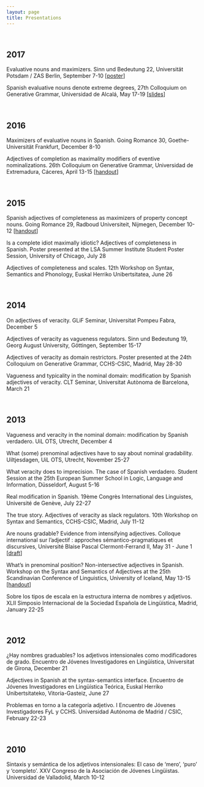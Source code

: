 ```yaml
---
layout: page
title: Presentations
---
```


<br/>

## 2017

Evaluative nouns and maximizers. Sinn und Bedeutung 22, Universität Potsdam / ZAS Berlin, September 7-10 [[poster](work/masia_sub22poster.pdf)]

Spanish evaluative nouns denote extreme degrees, 27th Colloquium on Generative Grammar, Universidad de Alcalá, May 17-19 [[slides](work/masia_cgg27_slides.pdf)]

<br/>

## 2016

Maximizers of evaluative nouns in Spanish. Going Romance 30, Goethe-Universität Frankfurt, December 8-10

Adjectives of completion as maximality modifiers of eventive nominalizations. 26th Colloquium on Generative Grammar, Universidad de Extremadura, Cáceres, April 13-15 [[handout](work/masia_cgg26_ho.pdf)]

<br/>

## 2015

Spanish adjectives of completeness as maximizers of property concept nouns. Going Romance 29, Radboud Universiteit, Nijmegen, December 10-12 [[handout](work/masia_gr29_ho.pdf)]

Is a complete idiot maximally idiotic? Adjectives of completeness in Spanish. Poster presented at the LSA Summer Institute Student Poster Session, University of Chicago, July 28

Adjectives of completeness and scales. 12th Workshop on Syntax, Semantics and Phonology, Euskal Herriko Unibertsitatea, June 26

<br/>

## 2014

On adjectives of veracity. GLiF Seminar, Universitat Pompeu Fabra, December 5

Adjectives of veracity as vagueness regulators. Sinn und Bedeutung 19, Georg August University, Göttingen, September 15-17

Adjectives of veracity as domain restrictors. Poster presented at the 24th Colloquium on Generative Grammar, CCHS-CSIC, Madrid, May 28-30

Vagueness and typicality in the nominal domain: modification by Spanish adjectives of veracity. CLT Seminar, Universitat Autònoma de Barcelona, March 21

<br/>

## 2013

Vagueness and veracity in the nominal domain: modification by Spanish verdadero. UiL OTS, Utrecht, December 4

What (some) prenominal adjectives have to say about nominal gradability. Uiltjesdagen, UiL OTS, Utrecht, November 25-27

What veracity does to imprecision. The case of Spanish verdadero. Student Session at the 25th European Summer School in Logic, Language and Information, Düsseldorf, August 5-16

Real modification in Spanish. 19ème Congrès International des Linguistes, Université de Genève, July 22-27

The true story. Adjectives of veracity as slack regulators. 10th Workshop on Syntax and Semantics, CCHS-CSIC, Madrid, July 11-12

Are nouns gradable? Evidence from intensifying adjectives. Colloque international sur l’adjectif : approches sémantico-pragmatiques et discursives, Université Blaise Pascal Clermont-Ferrand II, May 31 - June 1 [[draft](work/masia_arenounsgradable.pdf)]

What’s in prenominal position? Non-intersective adjectives in Spanish. Workshop on the Syntax and Semantics of Adjectives at the 25th Scandinavian Conference of Linguistics, University of Iceland, May 13-15  [[handout](work/masia_reykjavikho.pdf)]

Sobre los tipos de escala en la estructura interna de nombres y adjetivos. XLII Simposio Internacional de la Sociedad Española de Lingüística, Madrid, January 22-25

<br/>

## 2012

¿Hay nombres graduables? los adjetivos intensionales como modificadores de grado. Encuentro de Jóvenes Investigadores en Lingüística, Universitat de Girona, December 21

Adjectives in Spanish at the syntax-semantics interface. Encuentro de Jóvenes Investigadores en Lingüística Teórica, Euskal Herriko Unibertsitateko, Vitoria-Gasteiz, June 27

Problemas en torno a la categoría adjetivo. I Encuentro de Jóvenes Investigadores FyL y CCHS. Universidad Autónoma de Madrid / CSIC,  February 22-23

<br/>

## 2010

Sintaxis y semántica de los adjetivos intensionales: El caso de ‘mero’, ‘puro’ y ‘completo’. XXV Congreso de la Asociación de Jóvenes Lingüistas. Universidad de Valladolid, March 10-12
